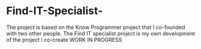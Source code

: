 # Find-IT-Specialist-
The project is based on the Know Programmer project that I co-founded with two other people. The Find IT specialist project is my own development of the project I co-create
WORK IN PROGRESS
